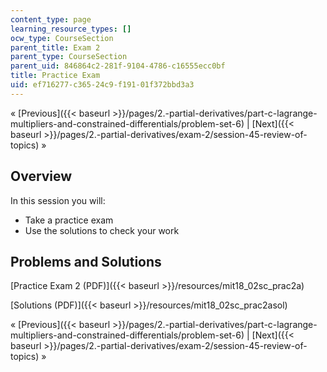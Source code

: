 ```yaml
---
content_type: page
learning_resource_types: []
ocw_type: CourseSection
parent_title: Exam 2
parent_type: CourseSection
parent_uid: 846864c2-281f-9104-4786-c16555ecc0bf
title: Practice Exam
uid: ef716277-c365-24c9-f191-01f372bbd3a3
---
```


« [Previous]({{< baseurl >}}/pages/2.-partial-derivatives/part-c-lagrange-multipliers-and-constrained-differentials/problem-set-6) | [Next]({{< baseurl >}}/pages/2.-partial-derivatives/exam-2/session-45-review-of-topics) »

Overview
--------

In this session you will:

*   Take a practice exam
*   Use the solutions to check your work

Problems and Solutions
----------------------

[Practice Exam 2 (PDF)]({{< baseurl >}}/resources/mit18_02sc_prac2a)

[Solutions (PDF)]({{< baseurl >}}/resources/mit18_02sc_prac2asol)

« [Previous]({{< baseurl >}}/pages/2.-partial-derivatives/part-c-lagrange-multipliers-and-constrained-differentials/problem-set-6) | [Next]({{< baseurl >}}/pages/2.-partial-derivatives/exam-2/session-45-review-of-topics) »